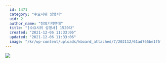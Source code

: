 ```yaml
---
  id: 1471
  category: "수요시위 성명서"
  uid: 2
  author_name: "정의기억연대"
  title: "[수요시위 성명서] 1520차"
  created: "2021-12-06 11:33:06"
  updated: "2021-12-06 11:33:06"
  image: "/kr/wp-content/uploads/kboard_attached/7/202112/61ad765be1f5f1573816.jpg"
---
```

![](/kr/wp-content/uploads/kboard_attached/7/202112/61ad765be1f5f1573816.jpg)